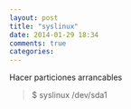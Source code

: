 ```yaml
---
layout: post
title: "syslinux"
date: 2014-01-29 18:34
comments: true
categories: 
---
```

Hacer particiones arrancables

>$ syslinux /dev/sda1

